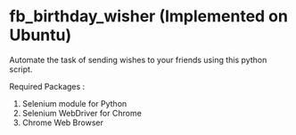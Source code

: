 # fb_birthday_wisher (Implemented on Ubuntu)
Automate the task of sending wishes to your friends using this python script.

Required Packages :

1) Selenium module for Python
2) Selenium WebDriver for Chrome
3) Chrome Web Browser